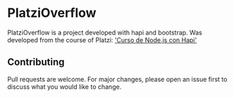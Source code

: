 # PlatziOverflow

PlatziOverflow is a project developed with hapi and bootstrap. 
Was developed from the course of Platzi: ['Curso de Node.js con Hapi'](https://platzi.com/cursos/hapi-js/)


## Contributing
Pull requests are welcome. For major changes, please open an issue first to discuss what you would like to change.



